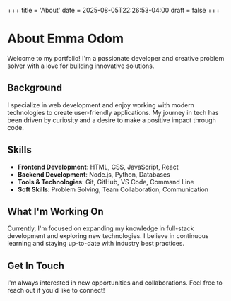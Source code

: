 +++
title = 'About'
date = 2025-08-05T22:26:53-04:00
draft = false
+++

# About Emma Odom

Welcome to my portfolio! I'm a passionate developer and creative problem solver with a love for building innovative solutions.

## Background

I specialize in web development and enjoy working with modern technologies to create user-friendly applications. My journey in tech has been driven by curiosity and a desire to make a positive impact through code.

## Skills

- **Frontend Development**: HTML, CSS, JavaScript, React
- **Backend Development**: Node.js, Python, Databases
- **Tools & Technologies**: Git, GitHub, VS Code, Command Line
- **Soft Skills**: Problem Solving, Team Collaboration, Communication

## What I'm Working On

Currently, I'm focused on expanding my knowledge in full-stack development and exploring new technologies. I believe in continuous learning and staying up-to-date with industry best practices.

## Get In Touch

I'm always interested in new opportunities and collaborations. Feel free to reach out if you'd like to connect!
